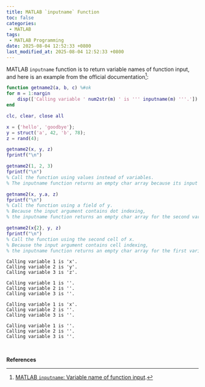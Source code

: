 ```yaml
---
title: MATLAB `inputname` Function
toc: false
categories:
 - MATLAB
tags:
 - MATLAB Programming
date: 2025-08-04 12:52:33 +0800
last_modified_at: 2025-08-04 12:52:33 +0800
---
```


MATLAB `inputname` function is to return variable names of function input, and here is an example from the official documentation[^1]:

```matlab
function getname2(a, b, c) %#ok
for m = 1:nargin
    disp(['Calling variable ' num2str(m) ' is ''' inputname(m) '''.'])
end
```

```matlab
clc, clear, close all

x = {'hello', 'goodbye'};
y = struct('a', 42, 'b', 78);
z = rand(4);

getname2(x, y, z)
fprintf("\n")

getname2(1, 2, 3)
fprintf("\n")
% Call the function using values instead of variables.
% The inputname function returns an empty char array because its input does not have a name.

getname2(x, y.a, z)
fprintf("\n")
% Call the function using a field of y.
% Because the input argument contains dot indexing,
% the inputname function returns an empty char array for the second variable name and all subsequent variable names.

getname2(x{2}, y, z)
fprintf("\n")
% Call the function using the second cell of x.
% Because the input argument contains cell indexing,
% the inputname function returns an empty char array for the first variable name and all subsequent variable names.
```

```
Calling variable 1 is 'x'.
Calling variable 2 is 'y'.
Calling variable 3 is 'z'.

Calling variable 1 is ''.
Calling variable 2 is ''.
Calling variable 3 is ''.

Calling variable 1 is 'x'.
Calling variable 2 is ''.
Calling variable 3 is ''.

Calling variable 1 is ''.
Calling variable 2 is ''.
Calling variable 3 is ''.
```

<br>

**References**

[^1]: [MATLAB `inputname`: Variable name of function input](https://www.mathworks.com/help/matlab/ref/inputname.html).